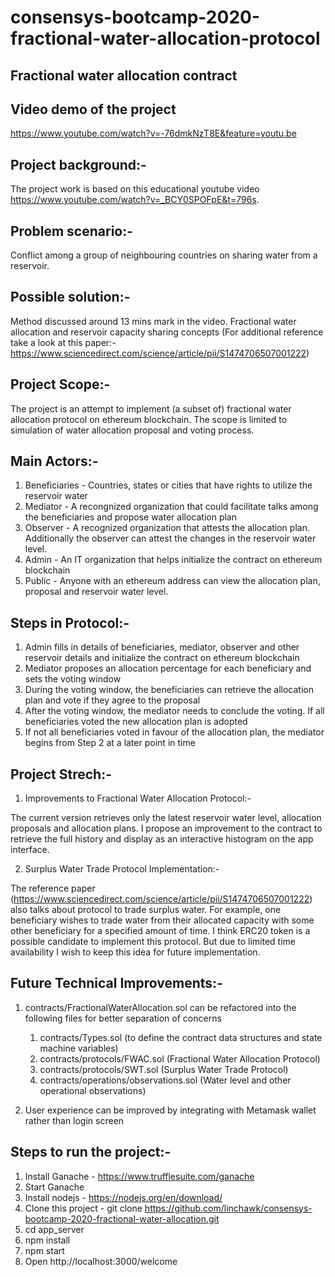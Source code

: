 # consensys-bootcamp-2020-fractional-water-allocation-protocol

Fractional water allocation contract
-----------------------------------------------------

Video demo of the project
-----------------------------------------------------
https://www.youtube.com/watch?v=-76dmkNzT8E&feature=youtu.be

Project background:-
-----------------------------------------------------

The project work is based on this educational youtube video https://www.youtube.com/watch?v=_BCY0SPOFpE&t=796s.

Problem scenario:-
-----------------------------------------------------
Conflict among a group of neighbouring countries on sharing water from a reservoir.

Possible solution:-
-----------------------------------------------------
Method discussed around 13 mins mark in the video. Fractional water allocation and reservoir capacity sharing concepts (For additional reference take a look at this paper:- https://www.sciencedirect.com/science/article/pii/S1474706507001222)

Project Scope:-
-----------------------------------------------------

The project is an attempt to implement (a subset of) fractional water allocation protocol on ethereum blockchain. 
The scope is limited to simulation of water allocation proposal and voting process.

Main Actors:-
-----------------------------------------------------

1) Beneficiaries - Countries, states or cities that have rights to utilize the reservoir water
2) Mediator - A recongnized organization that could facilitate talks among the beneficiaries and propose water allocation plan
3) Observer - A recognized organization that attests the allocation plan. Additionally the observer can attest the changes in the reservoir water level.
4) Admin - An IT organization that helps initialize the contract on ethereum blockchain
5) Public - Anyone with an ethereum address can view the allocation plan, proposal and reservoir water level.

Steps in Protocol:-
-----------------------------------------------------

1) Admin fills in details of beneficiaries, mediator, observer and other reservoir details and initialize the contract on ethereum blockchain
2) Mediator proposes an allocation percentage for each beneficiary and sets the voting window
3) During the voting window, the beneficiaries can retrieve the allocation plan and vote if they agree to the proposal
4) After the voting window, the mediator needs to conclude the voting. If all beneficiaries voted the new allocation plan is adopted
5) If not all beneficiaries voted in favour of the allocation plan, the mediator begins from Step 2 at a later point in time

Project Strech:-
-----------------------------------------------------

1) Improvements to Fractional Water Allocation Protocol:-

The current version retrieves only the latest reservoir water level, allocation proposals and allocation plans. I propose an improvement to the contract to retrieve the full history and display as an interactive histogram on the app interface.

2) Surplus Water Trade Protocol Implementation:-

The reference paper (https://www.sciencedirect.com/science/article/pii/S1474706507001222) also talks about protocol to trade surplus water. 
For example, one beneficiary wishes to trade water from their allocated capacity with some other beneficiary for a specified amount of time.
I think ERC20 token is a possible candidate to implement this protocol. But due to limited time availability I wish to keep this idea for future implementation.


Future Technical Improvements:-
-----------------------------------------------------

1) contracts/FractionalWaterAllocation.sol can be refactored into the following files for better separation of concerns
    1) contracts/Types.sol (to define the contract data structures and state machine variables)
    2) contracts/protocols/FWAC.sol (Fractional Water Allocation Protocol)
    3) contracts/protocols/SWT.sol (Surplus Water Trade Protocol)
    4) contracts/operations/observations.sol (Water level and other operational observations)

2) User experience can be improved by integrating with Metamask wallet rather than login screen

Steps to run the project:-
-----------------------------------------------------

1) Install Ganache - https://www.trufflesuite.com/ganache
2) Start Ganache
3) Install nodejs - https://nodejs.org/en/download/
4) Clone this project - git clone https://github.com/linchawk/consensys-bootcamp-2020-fractional-water-allocation.git
5) cd app_server
6) npm install
7) npm start
8) Open http://localhost:3000/welcome







